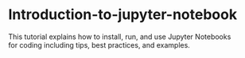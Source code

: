 # Introduction-to-jupyter-notebook
This tutorial explains how to install, run, and use Jupyter Notebooks for coding including tips, best practices, and examples.
